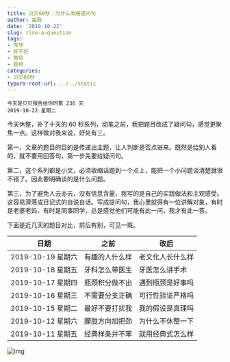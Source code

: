 ```yaml
---
title: 贝贝60秒：为什么改用提问句
author: 曲政
date: '2019-10-22'
slug: rise-a-question
tags:
- 写作
- 好不好
- 微信
- 题目
categories:
- 贝贝60秒
typora-root-url: ../../static
---
```


```
今天是贝贝报告给你的第 236 天
2019-10-22 星期二
```

今天休整，补了十天的 60 秒系列，动笔之前，我把题目改成了疑问句，感觉更聚焦一点。这样做对我来说，好处有三。

第一，文章的题目的目的是传递出主题，让人判断是否点进来。既然是给别人看的，就不要用回答句，第一步先要给疑问句。

第二，这个系列都是小文，必须收缩话题到一个点上，能把一个小问题谈清楚就很不错了。因此要明确谈的是什么问题。

第三，为了避免人云亦云，没有信息含量，我写的是自己的实践做法和主观感受。这容易滑落成日记式的自说自话。写成提问句，我心里就得有一位讲解对象，有时是老婆老妈，有时是同事同学，总是感觉他们可能有此一问，我才有此一答。

下面是近几天的题目对比，前后有别，可见一斑。

| 日期              | 之前           | 改后             |
| ----------------- | -------------- | ---------------- |
| 2019-10-19 星期六 | 有趣的人什么样 | 老文化人长什么样 |
| 2019-10-18 星期五 | 牙科怎么带医生 | 牙医怎么讲手术   |
| 2019-10-17 星期四 | 瓶颈积分做不出 | 遇到瓶颈是好事吗 |
| 2019-10-16 星期三 | 不需要分支正确 | 可行性验证严格吗 |
| 2019-10-15 星期二 | 最好不要打扰我 | 我的假设是真理吗 |
| 2019-10-12 星期六 | 朦胧方向加把劲 | 为什么不休整一下 |
| 2019-10-11 星期五 | 经典样条并不笨 | 就用经典式怎么样 |

![img](https://mmbiz.qpic.cn/mmbiz_png/5d0nSSGWXJsRP9guKic9hAfJVOWCwP1pdmQKsicibRVia5M6V3jibYaGibbPibVOiaic1TBPn9micyB1Eqkx7rNeqd7066Qg/640?wx_fmt=png)



